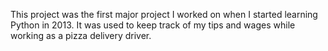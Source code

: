 This project was the first major project I worked on when I started learning Python in 2013. It was used to keep track of my tips and wages while working as a pizza delivery driver. 

